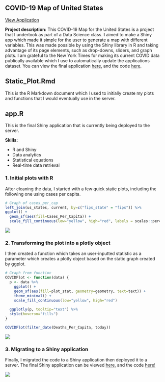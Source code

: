 ## COVID-19 Map of United States

[View Application](https://vanvurenl.shinyapps.io/covid_visualization/?_ga=2.267778314.581288874.1612146626-1614514016.1607710385)

**Project description:** This COVID-19 Map for the United States is a project that I undertook as part of a Data Science class. I aimed to make a Shiny app which made it simple for the user to generate a map with different variables. This was made possible by using the Shiny library in R and taking advantage of its page elements, such as drop-downs, sliders, and graph plots. I am grateful to the New York Times for making its current COVID data publically available which I use to automatically update the applications dataset. You can view the final application [here,](https://vanvurenl.shinyapps.io/covid_visualization/?_ga=2.267778314.581288874.1612146626-1614514016.1607710385) and the code [here](https://github.com/Prizm15/COVIDMap).

## Static_Plot.Rmd

This is the R Markdown document which I used to initially create my plots and functions that I would eventually use in the server.

## app.R

This is the final Shiny application that is currently being deployed to the server. 

**Skills:**
* R and Shiny
* Data analytics
* Statistical equations
* Real-time data retrieval

### 1. Initial plots with R

After cleaning the data, I started with a few quick static plots, including the following one using cases per capita. 

```r
# Graph of cases_per_cap
left_join(us_states, current, by=c("fips_state" = "fips")) %>% 
ggplot() +
  geom_sf(aes(fill=Cases_Per_Capita)) +
  scale_fill_continuous(low="yellow", high="red", labels = scales::percent)
```
<img src="images/casescap_covidmap.PNG?raw=true"/>

### 2. Transforming the plot into a plotly object

I then created a function which takes an user-inputted statistic as a parameter which creates a plotly object based on the static graph created by ggplot. 

```r
# Graph from function
COVIDPlot <- function(data) {
  p <- data %>% 
    ggplot() + 
    geom_sf(aes(fill=plot_stat, geometry=geometry, text=text)) +
    theme_minimal() +
    scale_fill_continuous(low="yellow", high="red")
  
  ggplotly(p, tooltip="text") %>% 
  style(hoveron="fills") 
}

COVIDPlot(filter_date(Deaths_Per_Capita, today))
```
<img src="images/plotly_covidmap.PNG?raw=true"/>

### 3. Migrating to a Shiny application

Finally, I migrated the code to a Shiny application then deployed it to a server. The final Shiny application can be viewed [here,](https://vanvurenl.shinyapps.io/covid_visualization/?_ga=2.267778314.581288874.1612146626-1614514016.1607710385) and the code [here!](https://github.com/Prizm15/COVIDMap)

<img src="images/shinyappdemo.PNG?raw=true"/>
